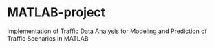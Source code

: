 # MATLAB-project
Implementation of Traffic Data Analysis for Modeling and Prediction of Traffic Scenarios in MATLAB
